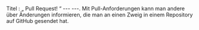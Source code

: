 Titel : „ Pull Request! “
--- ---.
Mit Pull-Anforderungen kann man andere über Änderungen informieren, die man an einen Zweig in einem Repository auf GitHub gesendet hat.
